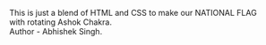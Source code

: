 This is just a blend of HTML and CSS to make our NATIONAL FLAG <br> with rotating Ashok Chakra.<br>
Author - Abhishek Singh.